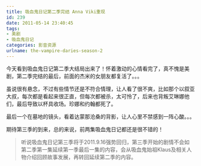 ```yaml
---
title: 吸血鬼日记第二季完结 Anna Viki重现
id: 239
date: 2011-05-14 23:40:45
tags:
- 美剧
- 吸血鬼日记
categories: 影音资源
urlname: the-vampire-daries-season-2
---
```

今天看到吸血鬼日记第二季大结局出来了！怀着激动的心情看完了，真不愧是美剧，第二季完结的最后，前面的杰米的女朋友都复活了。。。

虽说很有悬念，不过有些情节还是不符合情理，让人看了很不爽，比如那个以叙亚大叔，每次都是看起来很正直，但每次都被杀，太可怜了，后来也背叛艾琳娜他们，最后导致以杯具收场。珍娜和约翰都死了。

最后一个在墓地的镜头，看着达蒙那沧桑的背影，让人心里不禁感到一阵心酸。。。<!--more-->


期待第三季的到来，总的来说，前两集吸血鬼日记都还是很不错的！

> 听说吸血鬼日记第三季将于2011.9.16强势回归，第三季开始的剧情不会如第二季第一集延续第一季最后一集的内容，会从吸血鬼始祖Klaus及相关人物介绍回顾故事发展，再转回延续第二季的内容。
